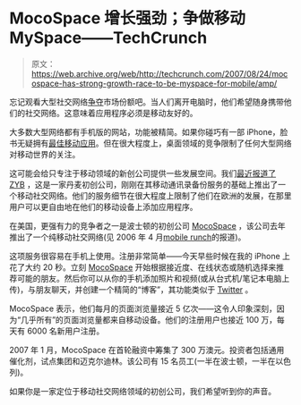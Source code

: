# MocoSpace 增长强劲；争做移动 MySpace——TechCrunch

> 原文：<https://web.archive.org/web/http://techcrunch.com/2007/08/24/mocospace-has-strong-growth-race-to-be-myspace-for-mobile/amp/>

忘记观看大型社交网络[争夺](https://web.archive.org/web/20190308223656/http://www.beta.techcrunch.com/2007/08/24/is-orkut-a-social-networking-heavyweight-comscore-says-yes/)市场份额吧。当人们离开电脑时，他们希望随身携带他们的社交网络。这意味着应用程序必须是移动友好的。

大多数大型网络都有手机版的网站，功能被精简。如果你碰巧有一部 iPhone，脸书无疑拥有[最佳移动应用](https://web.archive.org/web/20190308223656/http://www.beta.techcrunch.com/2007/08/15/facebook-iphone-ultrahype/)。但在很大程度上，桌面领域的竞争限制了任何大型网络对移动世界的关注。

这可能会给只专注于移动领域的新创公司提供一些发展空间。我们[最近报道了](https://web.archive.org/web/20190308223656/http://www.beta.techcrunch.com/2007/08/21/zyb-the-mobile-social-network/) [ZYB](https://web.archive.org/web/20190308223656/http://www.crunchbase.com/company/zyb) ，这是一家丹麦初创公司，刚刚在其移动通讯录备份服务的基础上推出了一个移动社交网络。他们的服务细节在很大程度上限制了他们在欧洲的发展，在那里用户可以更自由地在他们的移动设备上添加应用程序。

在美国，更强有力的竞争者之一是波士顿的初创公司 [MocoSpace](https://web.archive.org/web/20190308223656/http://www.crunchbase.com/company/MocoSpace) ，该公司去年推出了一个纯移动社交网络(见 2006 年 4 月[mobile runch](mobilecrunch.com/2006/04/17/mocospace-wants-to-be-the-myspace-of-mobile/)的报道)。

这项服务很容易在手机上使用。注册非常简单——今天早些时候在我的 iPhone 上花了大约 20 秒。立刻 [MocoSpace](https://web.archive.org/web/20190308223656/https://crunchbase.com/organization/mocospace) 开始根据接近度、在线状态或随机选择来推荐可能的朋友。然后你可以从你的手机添加照片和视频(或从台式机/笔记本电脑上传)，与朋友聊天，并创建一个精简的“博客”，其功能类似于 [Twitter](https://web.archive.org/web/20190308223656/http://www.crunchbase.com/company/twitter) 。

MocoSpace 表示，他们每月的页面浏览量接近 5 亿次——这令人印象深刻，因为“几乎所有”的页面浏览量都来自移动设备。他们的注册用户也接近 100 万，每天有 6000 名新用户注册。

2007 年 1 月，MocoSpace 在首轮融资中筹集了 300 万澳元。投资者包括通用催化剂，试点集团和迈克尔迪林。该公司有 15 名员工(一半在波士顿，一半在以色列)。

如果你是一家定位于移动社交网络领域的初创公司，我们希望听到你的声音。

<amp-analytics data-credentials="include"></amp-analytics>
